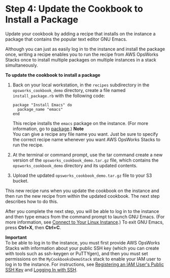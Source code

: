 # Step 4: Update the Cookbook to Install a Package<a name="gettingstarted-cookbooks-install-package"></a>

Update your cookbook by adding a recipe that installs on the instance a package that contains the popular text editor GNU Emacs\.

Although you can just as easily log in to the instance and install the package once, writing a recipe enables you to run the recipe from AWS OpsWorks Stacks once to install multiple packages on multiple instances in a stack simultaneously\. 

**To update the cookbook to install a package**

1. Back on your local workstation, in the `recipes` subdirectory in the `opsworks_cookbook_demo` directory, create a file named `install_package.rb` with the following code: 

   ```
   package "Install Emacs" do
     package_name "emacs"
   end
   ```

   This recipe installs the `emacs` package on the instance\. \(For more information, go to [package](https://docs.chef.io/resource_package.html)\.\)
**Note**  
You can give a recipe any file name you want\. Just be sure to specify the correct recipe name whenever you want AWS OpsWorks Stacks to run the recipe\.

1. At the terminal or command prompt, use the tar command create a new version of the `opsworks_cookbook_demo.tar.gz` file, which contains the `opsworks_cookbook_demo` directory and its updated contents\.

1. Upload the updated `opsworks_cookbook_demo.tar.gz` file to your S3 bucket\.

This new recipe runs when you update the cookbook on the instance and then run the new recipe from within the updated cookbook\. The next step describes how to do this\. 

After you complete the next step, you will be able to log in to the instance and then type emacs from the command prompt to launch GNU Emacs\. \(For more information, see [Connect to Your Linux Instance](http://docs.aws.amazon.com/AWSEC2/latest/UserGuide/AccessingInstances.html)\.\) To exit GNU Emacs, press **Ctrl\+X**, then **Ctrl\+C**\.

**Important**  
To be able to log in to the instance, you must first provide AWS OpsWorks Stacks with information about your public SSH key \(which you can create with tools such as ssh\-keygen or PuTTYgen\), and then you must set permissions on the `MyCookbooksDemoStack` stack to enable your IAM user to log in to the instance\. For instructions, see [Registering an IAM User's Public SSH Key](security-settingsshkey.md) and [Logging In with SSH](workinginstances-ssh.md)\.